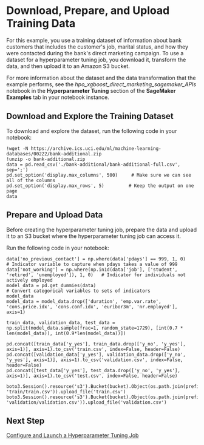 # Download, Prepare, and Upload Training Data<a name="automatic-model-tuning-ex-data"></a>

For this example, you use a training dataset of information about bank customers that includes the customer's job, marital status, and how they were contacted during the bank's direct marketing campaign\. To use a dataset for a hyperparameter tuning job, you download it, transform the data, and then upload it to an Amazon S3 bucket\.

For more information about the dataset and the data transformation that the example performs, see the *hpo\_xgboost\_direct\_marketing\_sagemaker\_APIs* notebook in the **Hyperparameter Tuning** section of the **SageMaker Examples** tab in your notebook instance\.

## Download and Explore the Training Dataset<a name="automatic-model-tuning-ex-data-download"></a>

To download and explore the dataset, run the following code in your notebook:

```
!wget -N https://archive.ics.uci.edu/ml/machine-learning-databases/00222/bank-additional.zip
!unzip -o bank-additional.zip
data = pd.read_csv('./bank-additional/bank-additional-full.csv', sep=';')
pd.set_option('display.max_columns', 500)     # Make sure we can see all of the columns
pd.set_option('display.max_rows', 5)         # Keep the output on one page
data
```

## Prepare and Upload Data<a name="automatic-model-tuning-ex-data-transform"></a>

Before creating the hyperparameter tuning job, prepare the data and upload it to an S3 bucket where the hyperparameter tuning job can access it\.

Run the following code in your notebook:

```
data['no_previous_contact'] = np.where(data['pdays'] == 999, 1, 0)                                 # Indicator variable to capture when pdays takes a value of 999
data['not_working'] = np.where(np.in1d(data['job'], ['student', 'retired', 'unemployed']), 1, 0)   # Indicator for individuals not actively employed
model_data = pd.get_dummies(data)                                                                  # Convert categorical variables to sets of indicators
model_data
model_data = model_data.drop(['duration', 'emp.var.rate', 'cons.price.idx', 'cons.conf.idx', 'euribor3m', 'nr.employed'], axis=1)

train_data, validation_data, test_data = np.split(model_data.sample(frac=1, random_state=1729), [int(0.7 * len(model_data)), int(0.9*len(model_data))])  

pd.concat([train_data['y_yes'], train_data.drop(['y_no', 'y_yes'], axis=1)], axis=1).to_csv('train.csv', index=False, header=False)
pd.concat([validation_data['y_yes'], validation_data.drop(['y_no', 'y_yes'], axis=1)], axis=1).to_csv('validation.csv', index=False, header=False)
pd.concat([test_data['y_yes'], test_data.drop(['y_no', 'y_yes'], axis=1)], axis=1).to_csv('test.csv', index=False, header=False)

boto3.Session().resource('s3').Bucket(bucket).Object(os.path.join(prefix, 'train/train.csv')).upload_file('train.csv')
boto3.Session().resource('s3').Bucket(bucket).Object(os.path.join(prefix, 'validation/validation.csv')).upload_file('validation.csv')
```

## Next Step<a name="automatic-model-tuning-ex-next-tuning-job"></a>

[Configure and Launch a Hyperparameter Tuning Job](automatic-model-tuning-ex-tuning-job.md)